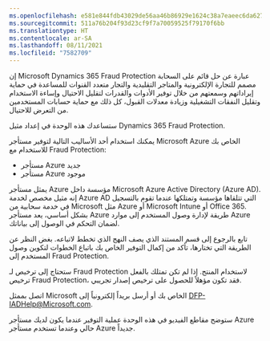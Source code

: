 ```yaml
---
ms.openlocfilehash: e581e844fdb43029de56aa46b86929e1624c38a7eaeec6da62799a64e2b2fee1
ms.sourcegitcommit: 511a76b204f93d23cf9f7a70059525f79170f6bb
ms.translationtype: HT
ms.contentlocale: ar-SA
ms.lasthandoff: 08/11/2021
ms.locfileid: "7582709"
---
```

إن Microsoft Dynamics 365 Fraud Protection عبارة عن حل قائم على السحابة مصمم للتجارة الإلكترونية والمتاجر التقليدية والتجار متعدد القنوات للمساعدة في حماية إيراداتهم وسمعتهم من خلال توفير الأدوات والقدرات لتقليل الاحتيال وإساءة الاستخدام وتقليل النفقات التشغيلية وزيادة معدلات القبول، كل ذلك مع حماية حسابات المستخدمين من التعرض للاحتيال.

ستساعدك هذه الوحدة في إعداد مثيل Dynamics 365 Fraud Protection. 

يمكنك استخدام أحد الأساليب التالية لتوفير مستأجر Microsoft Azure الخاص بك للاستخدام مع Fraud Protection:

- مستأجر Azure جديد
- مستأجر Azure موجود

يمثل مستأجر Azure مؤسسة داخل Microsoft Azure Active Directory (Azure AD). إنه مثيل مخصص لخدمة Azure AD التي تتلقاها مؤسسة وتمتلكها عندما تقوم بالتسجيل في خدمة سحابية من Microsoft مثل Azure أو Microsoft Intune أو Office 365. بشكل أساسي، يعد مستأجر Azure طريقة لإدارة وصول المستخدم إلى موارد Azure لضمان التحكم في الوصول إلى بياناتك.

تابع بالرجوع إلى قسم المستند الذي يصف النهج الذي تخطط لاتباعه. بغض النظر عن الطريقة التي تختارها، تأكد من إكمال التوفير الخاص بك باتباع الخطوات لتكوين وصول المستخدم إلى Fraud Protection.

ستحتاج إلى ترخيص لـ Fraud Protection لاستخدام المنتج. إذا لم تكن تمتلك بالفعل ترخيص Fraud Protection، فقد تكون مؤهلاً للحصول على ترخيص إصدار تجريبي.  

اتصل بممثل Microsoft الخاص بك أو أرسل بريداً إلكترونياً إلى DFP-IADHelp@Microsoft.com.  

ستوضح مقاطع الفيديو في هذه الوحدة عملية التوفير عندما يكون لديك مستأجر Azure حالي وعندما تستخدم مستأجر Azure جديداً.

